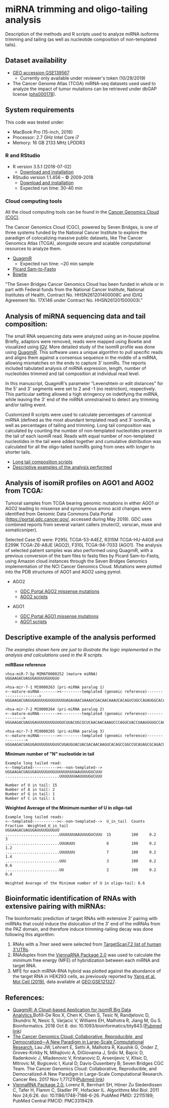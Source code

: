 # miRNA trimming and oligo-tailing analysis
Description of the methods and R scripts used to analyze miRNA isoforms trimming and tailing (as well as nucleotide composition of non-templated tails).

## **Dataset availability**
* [GEO accession GSE139567](https://www.ncbi.nlm.nih.gov/geo/query/acc.cgi?acc=GSE139567)
  * Currently only available under reviewer's token (10/29/2019)
* The Cancer Genome Atlas (TCGA) miRNA-seq datasets used used to analyze the impact of tumor mutations can be retrieved under dbGAP license ([phs000178](https://www.ncbi.nlm.nih.gov/projects/gap/cgi-bin/study.cgi?study_id=phs000178.v10.p8)).

## **System requirements**
This code was tested under:
* MacBook Pro (15-inch, 2016)
* Processor: 2.7 GHz Intel Core i7
* Memory: 16 GB 2133 MHz LPDDR3

### **R and RStudio**
* R version 3.5.1 (2018-07-02)
  * [Download and installation](https://www.r-project.org/)
* RStudio version 1.1.456 – © 2009-2018
  * [Download and installation](https://rstudio.com/)
  * Expected run time: 30-40 min

### **Cloud computing tools**
All the cloud computing tools can be found in the [Cancer Genomics Cloud (CGC)](www.cancergenomicscloud.org).

The Cancer Genomics Cloud (CGC), powered by Seven Bridges, is one of three systems funded by the National Cancer Institute to explore the paradigm of colocalizing massive public datasets, like The Cancer Genomics Atlas (TCGA), alongside secure and scalable computational resources to analyze them.

* [QuagmiR](https://github.com/Gu-Lab-RBL-NCI/oligo-tail-miRNA#references)
   * Expected run time: ~20 min sample
* [Picard Sam-to-Fastq](https://software.broadinstitute.org/gatk/documentation/tooldocs/4.0.3.0/picard_sam_SamToFastq.php)
* [Bowtie](https://sourceforge.net/projects/bowtie-bio/files/bowtie2/)

“The Seven Bridges Cancer Genomics Cloud has been funded in whole or in part with Federal funds from the National Cancer Institute, National Institutes of Health, Contract No. HHSN261201400008C and ID/IQ Agreement No. 17X146 under Contract No. HHSN261201500003I.”

## **Analysis of miRNA sequencing data and tail composition:**

The small RNA sequencing data were analyzed using an in-house pipeline. Briefly, adaptors were removed, reads were mapped using Bowtie and visualized using [IGV](https://software.broadinstitute.org/software/igv/download). More detailed study of the isomiR profile was done using [QuagmiR](https://github.com/Gu-Lab-RBL-NCI/oligo-tail-miRNA#references). This software uses a unique algorithm to pull specific reads and aligns them against a consensus sequence in the middle of a miRNA, allowing mismatches on the ends to capture 3’ isomiRs. The reports included tabulated analysis of miRNA expression, length, number of nucleotides trimmed and tail composition at individual read level. 

In this manuscript, QuagmiR's parameter "Levenshtein or edit distances" for the 5' and 3' segments were set to 2 and -1 (no restriction), respectively. This particular setting allowed a high stringency on indetifying the miRNA, while leaving the 3' end of the miRNA unrestrained to detect any trimming and/or tailing event.  

Customized R scripts were used to calculate percentages of canonical miRNA (defined as the most abundant templated read) and 3’ isomiRs, a well as percentages of tailing and trimming. Long tail composition was calculated by counting the number of non-templated nucleotides present in the tail of each isomiR read. Reads with equal number of non-templated nucleotides in the tail were added together and cumulative distribution was calculated for all the oligo-tailed isomiRs going from ones with longer to shorter tails.

  * [Long tail composition scripts](https://github.com/Gu-Lab-RBL-NCI/oligo-tail-miRNA/tree/master/Long%20Tail%20Composition)
  * [Descriptive examples of the analysis performed](https://github.com/Gu-Lab-RBL-NCI/oligo-tail-miRNA#descriptive-example-of-the-analysis-performed)

## **Analysis of isomiR profiles on AGO1 and AGO2 from TCGA:**

Tumoral samples from TCGA bearing genomic mutations in either AGO1 or AGO2 leading to missense and synonymous amino acid changes were identified from Genomic Data Commons Data Portal (https://portal.gdc.cancer.gov/, accessed during May 2019). GDC uses combined reports from several variant callers (mutect2, varscan, muse and somaticsniper).

Selected Case ID were: P295L TCGA-53-A4EZ, R315M TCGA-HU-A4G8 and E299K TCGA-Z6-A8JE (AGO2), F310L TCGA-94-7033 (AGO1). The analysis of selected patient samples was also performed using QuagmiR, with a previous conversion of the bam files to fastq files by Picard Sam-to-Fastq, using Amazon cloud instances through the Seven Bridges Genomics implementation of the NCI Cancer Genomics Cloud. Mutations were plotted into the PDB structures of AGO1 and AGO2 using pymol.

  * AGO2
    * [GDC Portal AGO2 missense mutations](https://portal.gdc.cancer.gov/exploration?facetTab=mutations&filters=%7B%22content%22%3A%5B%7B%22op%22%3A%22in%22%2C%22content%22%3A%7B%22field%22%3A%22genes.gene_id%22%2C%22value%22%3A%5B%22ENSG00000123908%22%5D%7D%7D%2C%7B%22op%22%3A%22in%22%2C%22content%22%3A%7B%22field%22%3A%22ssms.consequence.transcript.consequence_type%22%2C%22value%22%3A%5B%22missense_variant%22%5D%7D%7D%5D%2C%22op%22%3A%22and%22%7D&searchTableTab=mutations)
    * [AGO2 scripts](https://github.com/Gu-Lab-RBL-NCI/oligo-tail-miRNA/tree/master/AGO2%20mutants)
    
  * AGO1
    * [GDC Portal AGO1 missense mutations](https://portal.gdc.cancer.gov/exploration?facetTab=mutations&filters=%7B%22op%22%3A%22and%22%2C%22content%22%3A%5B%7B%22op%22%3A%22in%22%2C%22content%22%3A%7B%22field%22%3A%22genes.gene_id%22%2C%22value%22%3A%5B%22ENSG00000092847%22%5D%7D%7D%2C%7B%22op%22%3A%22in%22%2C%22content%22%3A%7B%22field%22%3A%22ssms.consequence.transcript.consequence_type%22%2C%22value%22%3A%5B%22missense_variant%22%5D%7D%7D%5D%7D&searchTableTab=mutations)
    * [AGO1 scripts](https://github.com/Gu-Lab-RBL-NCI/oligo-tail-miRNA/tree/master/AGO1%20mutants)



## **Descriptive example of the analysis performed**

*The examples shown here are just to illustrate the logic implemented in the analysis and calculations used in the R scripts.*

**miRBase reference**
```
>hsa-miR-7-5p MIMAT0000252 (mature miRNA)
UGGAAGACUAGUGAUUUUGUUGUU

>hsa-mir-7-1 MI0000263 (pri-miRNA paralog 1)
<--mature-miRNA--------><---------templated (genomic reference)---------------------->
UGGAAGACUAGUGAUUUUGUUGUUUUUAGAUAACUAAAUCGACAACAAAUCACAGUCUGCCAUAUGGCACAGGCCAUGCCUCUACAG

>hsa-mir-7-2 MI0000264 (pri-miRNA paralog 2)
<--mature-miRNA--------><---------templated (genomic reference)--------------->
UGGAAGACUAGUGAUUUUGUUGUUGUCUUACUGCGCUCAACAACAAAUCCCAGUCUACCUAAUGGUGCCAGCCAUCGCA

>hsa-mir-7-3 MI0000265 (pri-miRNA paralog 3)
<--mature-miRNA--------><---------templated (genomic reference)---------------->
UGGAAGACUAGUGAUUUUGUUGUUCUGAUGUACUACGACAACAAGUCACAGCCGGCCUCAUAGCGCAGACUCCCUUCGAC
```


**Minimum number of "N" nucleotide in tail**
```
Example long tailed read:
<--templated-----------><--non-templated-->
UGGAAGACUAGUGAUUUUGUUGUUUUUUUUUAAUUUUGUCUUU
........................UUUUUUUAAUUUUGUCUUU

Number of U in tail: 15
Number of A in tail: 2
Number of G in tail: 1
Number of C in tail: 1
```

**Weighted Average of the Minimum number of U in oligo-tail**
```
Example long tailed reads:
<--templated-----------><--non-templated-->  U_in_tail  Counts  Fraction  Weighted_U_in_tail
UGGAAGACUAGUGAUUUUGUUGUU                     
........................UUUUUUUAAUUUUGUCUUU  15         100     0.2       3
........................UUUAUUU              6          100     0.2       1.2
........................UUUUUUU              7          100     0.2       1.4
........................UUU                  3          100     0.2       0.6
........................UU                   2          100     0.2       0.4

Weighted Average of the Minimum number of U in oligo-tail: 6.6
```

## **Bioinformatic identification of RNAs with extensive pairing with miRNAs:**

The bioinformatic prediction of target RNAs with extensive 3' pairing with miRNAs that could induce the dislocation of the 3' end of the miRNAs from the PAZ domain, and therefore induce trimming-tailing decay was done following this algorithm:
1. RNAs with a 7mer seed were selected from [TargetScan7.2 list of human 3'UTRs](http://www.targetscan.org/vert_72/).
2. RNAduplex from the [ViennaRNA Package 2.0](https://www.tbi.univie.ac.at/RNA/RNAduplex.1.html) was used to calculate the minimum free energy (MFE) of hybridization between each miRNA and target RNA.
3. MFE for each miRNA-RNA hybrid was plotted against the abundance of the target RNA in HEK293 cells, as previously reported by [Yang et al. Mol Cell (2019)](https://www.cell.com/molecular-cell/pdfExtended/S1097-2765(19)30386-7), data available at [GEO:GSE121327](https://www.ncbi.nlm.nih.gov/geo/query/acc.cgi?acc=GSM3431500).   

## **References:**
* [QuagmiR: A Cloud-based Application for IsomiR Big Data Analytics.](https://academic.oup.com/bioinformatics/advance-article/doi/10.1093/bioinformatics/bty843/5123434)Bofill-De Ros X, Chen K, Chen S, Tesic N, Randjelovic D, Skundric N, Nesic S, Varjacic V, Williams EH, Malhotra R, Jiang M, Gu S. Bioinformatics. 2018 Oct 8. doi: 10.1093/bioinformatics/bty843.([Pubmed link](https://www.ncbi.nlm.nih.gov/pubmed/30295744))
* [The Cancer Genomics Cloud: Collaborative, Reproducible, and Democratized—A New Paradigm in Large-Scale Computational Research.](https://cancerres.aacrjournals.org/content/77/21/e3.long) Lau JW, Lehnert E, Sethi A, Malhotra R, Kaushik G, Onder Z, Groves-Kirkby N, Mihajlovic A, DiGiovanna J, Srdic M, Bajcic D, Radenkovic J, Mladenovic V, Krstanovic D, Arsenijevic V, Klisic D, Mitrovic M, Bogicevic I, Kural D, Davis-Dusenbery B; Seven Bridges CGC Team. The Cancer Genomics Cloud:
Collaborative, Reproducible, and Democratized-A New Paradigm in Large-Scale
Computational Research. Cancer Res. 2017 Nov 1;77(21)([Pubmed link](https://www.ncbi.nlm.nih.gov/pubmed/29092927))
* [ViennaRNA Package 2.0.](https://www.ncbi.nlm.nih.gov/pubmed/?term=22115189) Lorenz R, Bernhart SH, Höner Zu Siederdissen C, Tafer H, Flamm C, Stadler PF, 
Hofacker IL. Algorithms Mol Biol. 2011 Nov 24;6:26. doi:
10.1186/1748-7188-6-26. PubMed PMID: 22115189; PubMed Central PMCID: PMC3319429.
